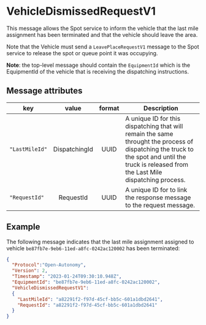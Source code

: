 # VehicleDismissedRequestV1
This message allows the Spot service to inform the vehicle that the last mile assignment has been terminated and that the vehicle should leave the area.

Note that the Vehicle must send a `LeavePlaceRequestV1` message to the Spot service to release the spot or queue point it was occupying.

**Note**: the top-level message should contain the `EquipmentId` which is the EquipmentId of the vehicle that is receiving the dispatching instructions.

## Message attributes
|key |value |format | Description|
|---|:---:|:---:|---|
|`"LastMileId"`| DispatchingId | UUID| A unique ID for this dispatching that will remain the same throught the process of dispatching the truck to the spot and until the truck is released from the Last Mile dispatching process.|
|`"RequestId"` | RequestId | UUID | A unique ID for to link the response message to the request message. |

## Example

The following message indicates that the last mile assignment assigned to vehicle `be87fb7e-9eb6-11ed-a8fc-0242ac120002` has been terminated:

```JSON
{
  "Protocol":"Open-Autonomy",
  "Version": 2,
  "Timestamp": "2023-01-24T09:30:10.948Z",
  "EquipmentId": "be87fb7e-9eb6-11ed-a8fc-0242ac120002",
  "VehicleDismissedRequestV1":
  {
    "LastMileId": "a82291f2-f97d-45cf-bb5c-601a1dbd2641",
    "RequestId": "a82291f2-f97d-45cf-bb5c-601a1dbd2641"
  }
}
```
